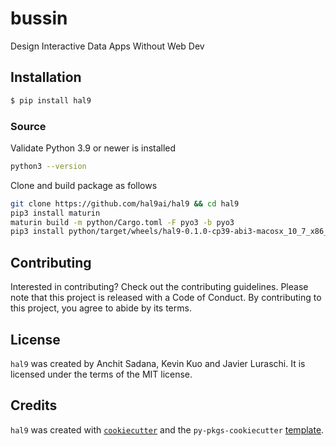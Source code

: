 # bussin

Design Interactive Data Apps Without Web Dev

## Installation

```bash
$ pip install hal9
```

### Source

Validate Python 3.9 or newer is installed

```bash
python3 --version
```

Clone and build package as follows

```bash
git clone https://github.com/hal9ai/hal9 && cd hal9
pip3 install maturin
maturin build -m python/Cargo.toml -F pyo3 -b pyo3
pip3 install python/target/wheels/hal9-0.1.0-cp39-abi3-macosx_10_7_x86_64.whl --force-reinstall
````

## Contributing

Interested in contributing? Check out the contributing guidelines. Please note that this project is released with a Code of Conduct. By contributing to this project, you agree to abide by its terms.

## License

`hal9` was created by Anchit Sadana, Kevin Kuo and Javier Luraschi. It is licensed under the terms of the MIT license.

## Credits

`hal9` was created with [`cookiecutter`](https://cookiecutter.readthedocs.io/en/latest/) and the `py-pkgs-cookiecutter` [template](https://github.com/py-pkgs/py-pkgs-cookiecutter).

